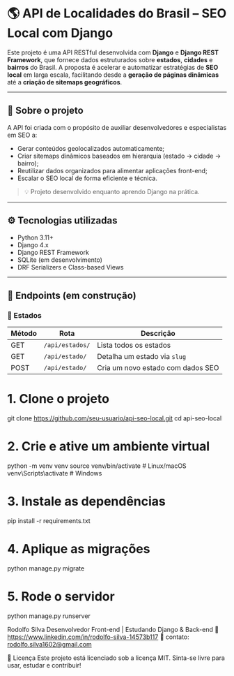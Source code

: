 # 🌎 API de Localidades do Brasil – SEO Local com Django

Este projeto é uma API RESTful desenvolvida com **Django** e **Django REST Framework**, que fornece dados estruturados sobre **estados**, **cidades** e **bairros** do Brasil. A proposta é acelerar e automatizar estratégias de **SEO local** em larga escala, facilitando desde a **geração de páginas dinâmicas** até a **criação de sitemaps geográficos**.

---

## 🧠 Sobre o projeto

A API foi criada com o propósito de auxiliar desenvolvedores e especialistas em SEO a:

- Gerar conteúdos geolocalizados automaticamente;
- Criar sitemaps dinâmicos baseados em hierarquia (estado → cidade → bairro);
- Reutilizar dados organizados para alimentar aplicações front-end;
- Escalar o SEO local de forma eficiente e técnica.

> 💡 Projeto desenvolvido enquanto aprendo Django na prática.

---

## ⚙️ Tecnologias utilizadas

- Python 3.11+
- Django 4.x
- Django REST Framework
- SQLite (em desenvolvimento)
- DRF Serializers e Class-based Views

---

## 🚀 Endpoints (em construção)

### 🔹 Estados

| Método | Rota              | Descrição                            |
|--------|-------------------|--------------------------------------|
| GET    | `/api/estados/`   | Lista todos os estados               |
| GET    | `/api/estado/`    | Detalha um estado via `slug`         |
| POST   | `/api/estado/`    | Cria um novo estado com dados SEO    |

# 1. Clone o projeto
git clone https://github.com/seu-usuario/api-seo-local.git
cd api-seo-local

# 2. Crie e ative um ambiente virtual
python -m venv venv
source venv/bin/activate   # Linux/macOS
venv\Scripts\activate      # Windows

# 3. Instale as dependências
pip install -r requirements.txt

# 4. Aplique as migrações
python manage.py migrate

# 5. Rode o servidor
python manage.py runserver


Rodolfo Silva
Desenvolvedor Front-end | Estudando Django & Back-end
🔗 https://www.linkedin.com/in/rodolfo-silva-14573b117
📧 contato: rodolfo.silva1602@gmail.com

📃 Licença
Este projeto está licenciado sob a licença MIT.
Sinta-se livre para usar, estudar e contribuir!



